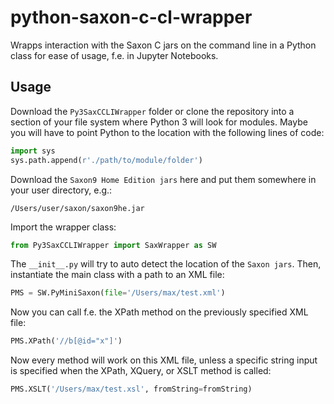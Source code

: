 # python-saxon-c-cl-wrapper
Wrapps interaction with the Saxon C jars on the command line in a Python class for ease of usage, f.e. in Jupyter Notebooks.

## Usage

Download the `Py3SaxCCLIWrapper` folder or clone the repository into a section of your file system where Python 3 will look for modules. Maybe you will have to point Python to the location with the following lines of code:
```python
import sys
sys.path.append(r'./path/to/module/folder')
```
Download the `Saxon9 Home Edition jars` here and put them somewhere in your user directory, e.g.:
```
/Users/user/saxon/saxon9he.jar
```
Import the wrapper class:
```python
from Py3SaxCCLIWrapper import SaxWrapper as SW
```
The `__init__.py` will try to auto detect the location of the `Saxon jars`.
Then, instantiate the main class with a path to an XML file:
```python
PMS = SW.PyMiniSaxon(file='/Users/max/test.xml')
```
Now you can call f.e. the XPath method on the previously specified XML file:
```python
PMS.XPath('//b[@id="x"]')
```
Now every method will work on this XML file, unless a specific string input is specified when the XPath, XQuery, or XSLT method is called:
```python
PMS.XSLT('/Users/max/test.xsl', fromString=fromString)
```
